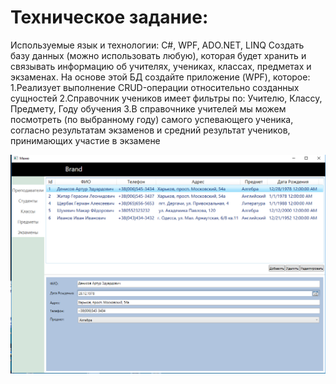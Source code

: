 <h1>Техническое задание:</h1>
<p>
Используемые язык и технологии: C#, WPF, ADO.NET, LINQ
Создать базу данных (можно использовать любую), которая будет хранить и 
связывать информацию об учителях, учениках, классах, предметах и 
экзаменах.
На основе этой БД создайте приложение (WPF), которое:
1.Реализует выполнение CRUD-операции относительно созданных 
сущностей
2.Справочник учеников имеет фильтры по: Учителю, Классу, Предмету, 
Году обучения
3.В справочнике учителей мы можем посмотреть (по выбранному году) 
самого успевающего ученика, согласно результатам экзаменов и средний 
результат учеников, принимающих участие в экзамене
</p>
<p align="center">
  <img src="https://github.com/EsipovAleksandr/TestTaskDomKofe/blob/master/images.PNG" />
</p>
